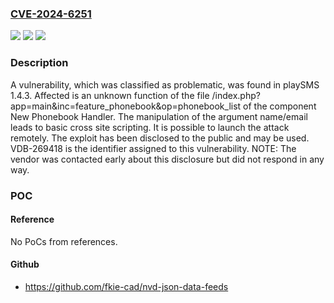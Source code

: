 ### [CVE-2024-6251](https://cve.mitre.org/cgi-bin/cvename.cgi?name=CVE-2024-6251)
![](https://img.shields.io/static/v1?label=Product&message=playSMS&color=blue)
![](https://img.shields.io/static/v1?label=Version&message=%3D%201.4.3%20&color=brighgreen)
![](https://img.shields.io/static/v1?label=Vulnerability&message=CWE-80%20Basic%20Cross%20Site%20Scripting&color=brighgreen)

### Description

A vulnerability, which was classified as problematic, was found in playSMS 1.4.3. Affected is an unknown function of the file /index.php?app=main&inc=feature_phonebook&op=phonebook_list of the component New Phonebook Handler. The manipulation of the argument name/email leads to basic cross site scripting. It is possible to launch the attack remotely. The exploit has been disclosed to the public and may be used. VDB-269418 is the identifier assigned to this vulnerability. NOTE: The vendor was contacted early about this disclosure but did not respond in any way.

### POC

#### Reference
No PoCs from references.

#### Github
- https://github.com/fkie-cad/nvd-json-data-feeds

